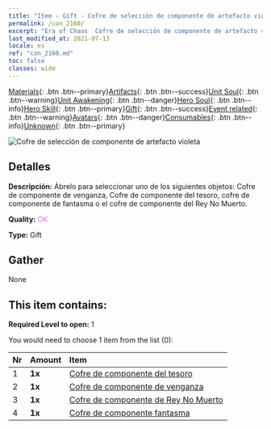 ```yaml
---
title: "Item - Gift - Cofre de selección de componente de artefacto violeta"
permalink: /con_2160/
excerpt: "Era of Chaos  Cofre de selección de componente de artefacto violeta"
last_modified_at: 2021-07-13
locale: es
ref: "con_2160.md"
toc: false
classes: wide
---
```

 [Materials](/ItemsES/){: .btn .btn--primary}[Artifacts](/ItemsES/Artifacts/){: .btn .btn--success}[Unit Soul](/ItemsES/UnitSoul/){: .btn .btn--warning}[Unit Awakening](/ItemsES/UnitAwakening/){: .btn .btn--danger}[Hero Soul](/ItemsES/HeroSoul/){: .btn .btn--info}[Hero Skill](/ItemsES/HeroSkill/){: .btn .btn--primary}[Gift](/ItemsES/Gift/){: .btn .btn--success}[Event related](/ItemsES/Events/){: .btn .btn--warning}[Avatars](/ItemsES/Avatars/){: .btn .btn--danger}[Consumables](/ItemsES/Consumables/){: .btn .btn--info}[Unknown](/ItemsES/Unknown/){: .btn .btn--primary}

 ![Cofre de selección de componente de artefacto violeta](/images/t/i_907046.png)

## Detalles
 **Descripción:** Ábrelo para seleccionar uno de los siguientes objetos: Cofre de componente de venganza, Cofre de componente del tesoro, cofre de componente de fantasma o el cofre de componente del Rey No Muerto.

 **Quality:** <span style="color: #DA70D6">OK</span>

 **Type:** Gift

## Gather

  None

## This item contains:

 **Required Level to open:** 1

 You would need to choose 1 item from the list (0):

  | Nr | Amount |     Item    |
  |:---|:-------|:------------|
  | 1 |  **1x** | [Cofre de componente del tesoro](/ItemsES/con_1383/) |  | 
  | 2 |  **1x** | [Cofre de componente de venganza](/ItemsES/con_1386/) |  | 
  | 3 |  **1x** | [Cofre de componente de Rey No Muerto](/ItemsES/con_1340/) |  | 
  | 4 |  **1x** | [Cofre de componente fantasma](/ItemsES/con_1339/) |  | 
